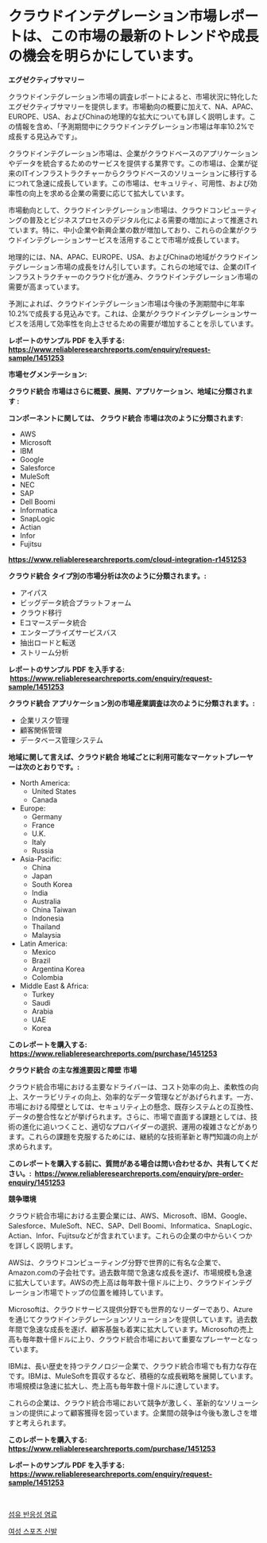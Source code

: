 <p><h1>クラウドインテグレーション市場レポートは、この市場の最新のトレンドや成長の機会を明らかにしています。</h1></p><p><strong>エグゼクティブサマリー</strong></p>
<p><p>クラウドインテグレーション市場の調査レポートによると、市場状況に特化したエグゼクティブサマリーを提供します。市場動向の概要に加えて、NA、APAC、EUROPE、USA、およびChinaの地理的な拡大についても詳しく説明します。この情報を含め、「予測期間中にクラウドインテグレーション市場は年率10.2%で成長する見込みです」。</p><p>クラウドインテグレーション市場は、企業がクラウドベースのアプリケーションやデータを統合するためのサービスを提供する業界です。この市場は、企業が従来のITインフラストラクチャーからクラウドベースのソリューションに移行するにつれて急速に成長しています。この市場は、セキュリティ、可用性、および効率性の向上を求める企業の需要に応じて拡大しています。</p><p>市場動向として、クラウドインテグレーション市場は、クラウドコンピューティングの普及とビジネスプロセスのデジタル化による需要の増加によって推進されています。特に、中小企業や新興企業の数が増加しており、これらの企業がクラウドインテグレーションサービスを活用することで市場が成長しています。</p><p>地理的には、NA、APAC、EUROPE、USA、およびChinaの地域がクラウドインテグレーション市場の成長をけん引しています。これらの地域では、企業のITインフラストラクチャーのクラウド化が進み、クラウドインテグレーション市場の需要が高まっています。</p><p>予測によれば、クラウドインテグレーション市場は今後の予測期間中に年率10.2%で成長する見込みです。これは、企業がクラウドインテグレーションサービスを活用して効率性を向上させるための需要が増加することを示しています。</p></p>
<p><strong>レポートのサンプル PDF を入手する: <a href="https://www.reliableresearchreports.com/enquiry/request-sample/1451253">https://www.reliableresearchreports.com/enquiry/request-sample/1451253</a></strong></p>
<p><strong>市場セグメンテーション:</strong></p>
<p><strong> クラウド統合 市場はさらに概要、展開、アプリケーション、地域に分類されます :</strong></p>
<p><strong>コンポーネントに関しては、 クラウド統合 市場は次のように分類されます: &nbsp;</strong></p>
<p><ul><li>AWS</li><li>Microsoft</li><li>IBM</li><li>Google</li><li>Salesforce</li><li>MuleSoft</li><li>NEC</li><li>SAP</li><li>Dell Boomi</li><li>Informatica</li><li>SnapLogic</li><li>Actian</li><li>Infor</li><li>Fujitsu</li></ul></p>
<p><strong><a href="https://www.reliableresearchreports.com/cloud-integration-r1451253">https://www.reliableresearchreports.com/cloud-integration-r1451253</a></strong></p>
<p><strong> クラウド統合 タイプ別の市場分析は次のように分類されます。:</strong></p>
<p><ul><li>アイパス</li><li>ビッグデータ統合プラットフォーム</li><li>クラウド移行</li><li>Eコマースデータ統合</li><li>エンタープライズサービスバス</li><li>抽出ロードと転送</li><li>ストリーム分析</li></ul></p>
<p><strong>レポートのサンプル PDF を入手する: &nbsp;<a href="https://www.reliableresearchreports.com/enquiry/request-sample/1451253">https://www.reliableresearchreports.com/enquiry/request-sample/1451253</a></strong></p>
<p><strong> クラウド統合 アプリケーション別の市場産業調査は次のように分類されます。:</strong></p>
<p><ul><li>企業リスク管理</li><li>顧客関係管理</li><li>データベース管理システム</li></ul></p>
<p><strong>地域に関して言えば、クラウド統合 地域ごとに利用可能なマーケットプレーヤーは次のとおりです。:</strong></p>
<p><ul>
    <li>
        North America:
        <ul>
            <li>United States</li>
            <li>Canada</li>
        </ul>
    </li>
    <li>
        Europe:
        <ul>
            <li>Germany</li>
            <li>France</li>
            <li>U.K.</li>
            <li>Italy</li>
            <li>Russia</li>
        </ul>
    </li>
    <li>
        Asia-Pacific:
        <ul>
            <li>China</li>
            <li>Japan</li>
            <li>South Korea</li>
            <li>India</li>
            <li>Australia</li>
            <li>China Taiwan</li>
            <li>Indonesia</li>
            <li>Thailand</li>
            <li>Malaysia</li>
        </ul>
    </li>
    <li>
        Latin America:
        <ul>
            <li>Mexico</li>
            <li>Brazil</li>
            <li>Argentina Korea</li>
            <li>Colombia</li>
        </ul>
    </li>
    <li>
        Middle East & Africa:
        <ul>
            <li>Turkey</li>
            <li>Saudi</li>
            <li>Arabia</li>
            <li>UAE</li>
            <li>Korea</li>
        </ul>
    </li>
    </ul></p>
<p><strong>このレポートを購入する: &nbsp;<a href="https://www.reliableresearchreports.com/purchase/1451253">https://www.reliableresearchreports.com/purchase/1451253</a></strong></p>
<p><strong>クラウド統合 の主な推進要因と障壁 市場</strong></p>
<p><p>クラウド統合市場における主要なドライバーは、コスト効率の向上、柔軟性の向上、スケーラビリティの向上、効率的なデータ管理などがあげられます。一方、市場における障壁としては、セキュリティ上の懸念、既存システムとの互換性、データの整合性などが挙げられます。さらに、市場で直面する課題としては、技術の進化に追いつくこと、適切なプロバイダーの選択、運用の複雑さなどがあります。これらの課題を克服するためには、継続的な技術革新と専門知識の向上が求められます。</p></p>
<p><strong>このレポートを購入する前に、質問がある場合は問い合わせるか、共有してください。:&nbsp; <a href="https://www.reliableresearchreports.com/enquiry/pre-order-enquiry/1451253">https://www.reliableresearchreports.com/enquiry/pre-order-enquiry/1451253</a></strong></p>
<p><strong>競争環境</strong></p>
<p><p>クラウド統合市場における主要企業には、AWS、Microsoft、IBM、Google、Salesforce、MuleSoft、NEC、SAP、Dell Boomi、Informatica、SnapLogic、Actian、Infor、Fujitsuなどが含まれています。これらの企業の中からいくつかを詳しく説明します。</p><p>AWSは、クラウドコンピューティング分野で世界的に有名な企業で、Amazon.comの子会社です。過去数年間で急速な成長を遂げ、市場規模も急速に拡大しています。AWSの売上高は毎年数十億ドルに上り、クラウドインテグレーション市場でトップの位置を維持しています。</p><p>Microsoftは、クラウドサービス提供分野でも世界的なリーダーであり、Azureを通じてクラウドインテグレーションソリューションを提供しています。過去数年間で急速な成長を遂げ、顧客基盤も着実に拡大しています。Microsoftの売上高も毎年数十億ドルに上り、クラウド統合市場において重要なプレーヤーとなっています。</p><p>IBMは、長い歴史を持つテクノロジー企業で、クラウド統合市場でも有力な存在です。IBMは、MuleSoftを買収するなど、積極的な成長戦略を展開しています。市場規模は急速に拡大し、売上高も毎年数十億ドルに達しています。</p><p>これらの企業は、クラウド統合市場において競争が激しく、革新的なソリューションの提供によって顧客獲得を図っています。企業間の競争は今後も激しさを増すと考えられます。</p></p>
<p><strong>このレポートを購入する: &nbsp; <a href="https://www.reliableresearchreports.com/purchase/1451253">https://www.reliableresearchreports.com/purchase/1451253</a></strong></p>
<p><strong>レポートのサンプル PDF を入手する: &nbsp;<a href="https://www.reliableresearchreports.com/enquiry/request-sample/1451253">https://www.reliableresearchreports.com/enquiry/request-sample/1451253</a></strong><strong></strong></p>
<p>&nbsp;</p>
<p><p><a href="https://github.com/wallacBahrtyinger567686/Market-Research-Report-List-1/blob/main/951858619312.md">섬유 반응성 염료</a></p><p><a href="https://github.com/WilburKihn5676/Market-Research-Report-List-1/blob/main/928314519311.md">여성 스포츠 신발</a></p></p>